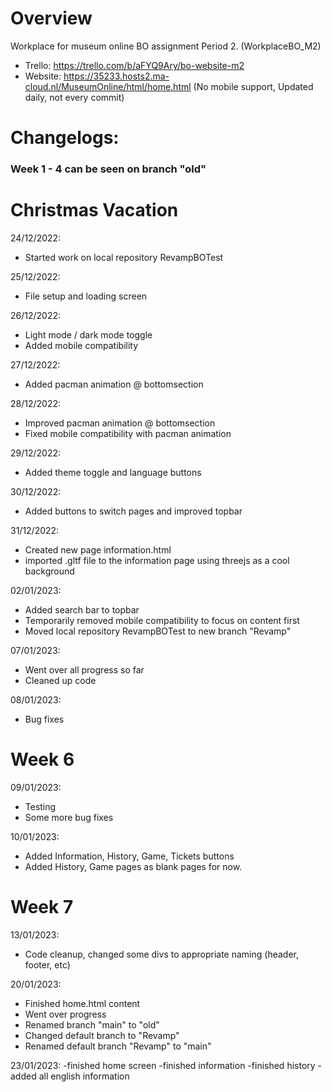 # Overview
Workplace for museum online BO assignment Period 2. (WorkplaceBO_M2)

- Trello: https://trello.com/b/aFYQ9Ary/bo-website-m2
- Website: https://35233.hosts2.ma-cloud.nl/MuseumOnline/html/home.html (No mobile support, Updated daily, not every commit)

# Changelogs:

### Week 1 - 4 can be seen on branch "old"

# Christmas Vacation

24/12/2022:
- Started work on local repository RevampBOTest

25/12/2022:
- File setup and loading screen

26/12/2022:
- Light mode / dark mode toggle
- Added mobile compatibility

27/12/2022:
- Added pacman animation @ bottomsection

28/12/2022:
- Improved pacman animation @ bottomsection
- Fixed mobile compatibility with pacman animation

29/12/2022:
- Added theme toggle and language buttons

30/12/2022:
- Added buttons to switch pages and improved topbar

31/12/2022:
- Created new page information.html
- imported .gltf file to the information page using threejs as a cool background

02/01/2023:
- Added search bar to topbar
- Temporarily removed mobile compatibility to focus on content first
- Moved local repository RevampBOTest to new branch "Revamp"

07/01/2023:
- Went over all progress so far
- Cleaned up code

08/01/2023:
- Bug fixes

# Week 6

09/01/2023:
- Testing
- Some more bug fixes

10/01/2023:
- Added Information, History, Game, Tickets buttons
- Added History, Game pages as blank pages for now.

# Week 7
13/01/2023:
- Code cleanup, changed some divs to appropriate naming (header, footer, etc)

20/01/2023:
- Finished home.html content
- Went over progress
- Renamed branch "main" to "old"
- Changed default branch to "Revamp"
- Renamed default branch "Revamp" to "main"

23/01/2023:
-finished home screen
-finished information
-finished history
-added all english information
